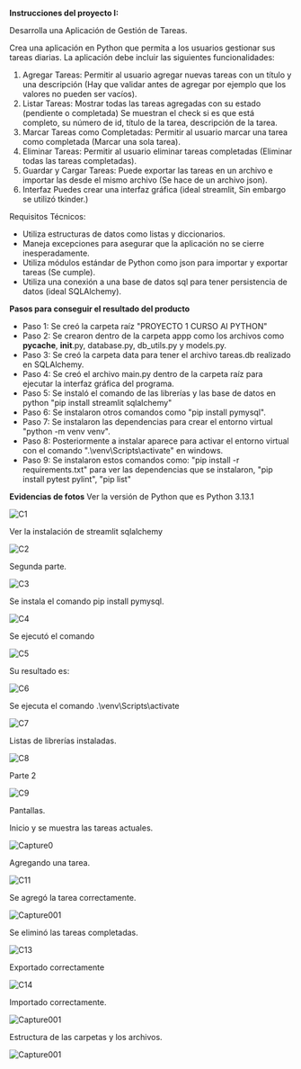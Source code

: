 **Instrucciones del proyecto I:**

Desarrolla una Aplicación de Gestión de Tareas.

Crea una aplicación en Python que permita a los usuarios gestionar sus tareas diarias. La aplicación debe incluir las siguientes funcionalidades:

1. Agregar Tareas:
        Permitir al usuario agregar nuevas tareas con un título y una descripción (Hay que validar antes de agregar por ejemplo que los valores no pueden ser vacíos).
2. Listar Tareas:
        Mostrar todas las tareas agregadas con su estado (pendiente o completada) Se muestran el check si es que está completo, su número de id, título de la tarea, descripción de la tarea.
3. Marcar Tareas como Completadas:
        Permitir al usuario marcar una tarea como completada (Marcar una sola tarea).
4. Eliminar Tareas:
        Permitir al usuario eliminar tareas completadas (Eliminar todas las tareas completadas).
5. Guardar y Cargar Tareas:
        Puede exportar las tareas en un archivo e importar las desde el mismo archivo (Se hace de un archivo json).
6. Interfaz
        Puedes crear una interfaz gráfica (ideal streamlit, Sin embargo se utilizó tkinder.)

Requisitos Técnicos:

* Utiliza estructuras de datos como listas y diccionarios.
* Maneja excepciones para asegurar que la aplicación no se cierre inesperadamente.
* Utiliza módulos estándar de Python como json para importar y exportar tareas (Se cumple).
* Utiliza una conexión a una base de datos sql para tener persistencia de datos (ideal SQLAlchemy).

**Pasos para conseguir el resultado del producto**

* Paso 1: Se creó la carpeta raíz "PROYECTO 1 CURSO AI PYTHON"
* Paso 2: Se crearon dentro de la carpeta appp como los archivos como __pycache__, __init__.py, database.py, db_utils.py y models.py.
* Paso 3: Se creó la carpeta data para tener el archivo tareas.db realizado en SQLAlchemy.
* Paso 4: Se creó el archivo main.py dentro de la carpeta raíz para ejecutar la interfaz gráfica del programa.
* Paso 5: Se instaló el comando de las librerías y las base de datos en python "pip install streamlit sqlalchemy" 
* Paso 6: Se instalaron otros comandos como "pip install pymysql".
* Paso 7: Se instalaron las dependencias para crear el entorno virtual "python -m venv venv".
* Paso 8: Posteriormente a instalar aparece para activar el entorno virtual con el comando ".\venv\Scripts\activate" en windows.
* Paso 9: Se instalaron estos comandos como: "pip install -r requirements.txt" para ver las dependencias que se instalaron, "pip install pytest pylint", "pip list"

**Evidencias de fotos**
Ver la versión de Python que es Python 3.13.1

![C1](https://github.com/user-attachments/assets/b79a109a-cf18-406c-80d5-486b70c9834c)

Ver la instalación de streamlit sqlalchemy

![C2](https://github.com/user-attachments/assets/e952165c-8a03-40a4-a4cc-04e788abe368)

Segunda parte.

![C3](https://github.com/user-attachments/assets/c6f4291a-123d-4781-b259-0fa1478309c2)

Se instala el comando pip install pymysql.

![C4](https://github.com/user-attachments/assets/dc63a4be-3795-43ca-b232-749e3e75fce0)

Se ejecutó el comando 

![C5](https://github.com/user-attachments/assets/e048f4a3-bb18-47c5-a3d0-a3770c82a49c)

Su resultado es:

![C6](https://github.com/user-attachments/assets/5f0554a9-6468-416c-93a4-0f7f16432a9c)

Se ejecuta el comando  .\venv\Scripts\activate

![C7](https://github.com/user-attachments/assets/4ccb51b1-7fec-45c6-b202-de06e7375bcd)

Listas de librerías instaladas.

![C8](https://github.com/user-attachments/assets/a25bf0c3-d600-4976-8ca4-3a122d29f795)

Parte 2

![C9](https://github.com/user-attachments/assets/2cfc8a63-20c1-4465-b812-0b77ad6242a2)

Pantallas.

Inicio y se muestra las tareas actuales.

![Capture0](https://github.com/user-attachments/assets/7e6357bf-eda2-472a-a54b-c32f8cea7293)

Agregando una tarea.

![C11](https://github.com/user-attachments/assets/2965d351-ab29-4fcb-b0d7-a64219dc0967)

Se agregó la tarea correctamente.

![Capture001](https://github.com/user-attachments/assets/27c6fd32-33a4-4b08-8665-bda8d05a8147)

Se eliminó las tareas completadas.

![C13](https://github.com/user-attachments/assets/a45a08dd-bba3-4919-ae41-79f7cdbdf803)

Exportado correctamente

![C14](https://github.com/user-attachments/assets/74180fdd-5914-43a3-bff1-13d830058269)

Importado correctamente.

![Capture001](https://github.com/user-attachments/assets/c6066e91-30a2-4139-8ffd-ad0cf47e55e1)

Estructura de las carpetas y los archivos.

![Capture001](https://github.com/user-attachments/assets/3d34ac49-bec0-4591-ab0d-5ad80f87a4fa)

























